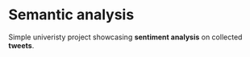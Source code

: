 # Semantic analysis
Simple univeristy project showcasing **sentiment analysis** on collected **tweets**.

